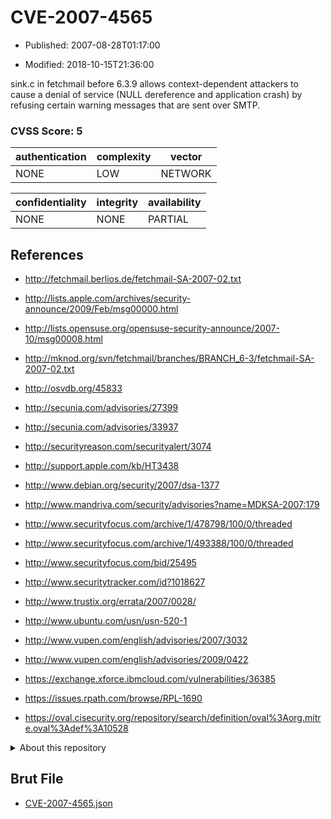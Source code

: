 # CVE-2007-4565

- Published: 2007-08-28T01:17:00

- Modified: 2018-10-15T21:36:00

sink.c in fetchmail before 6.3.9 allows context-dependent attackers to cause a denial of service (NULL dereference and application crash) by refusing certain warning messages that are sent over SMTP.

### CVSS Score: **5**

| authentication | complexity | vector |
| --- | --- | --- |
| NONE | LOW | NETWORK |

| confidentiality | integrity | availability |
| --- | --- | --- |
| NONE | NONE | PARTIAL |

## References

* http://fetchmail.berlios.de/fetchmail-SA-2007-02.txt

* http://lists.apple.com/archives/security-announce/2009/Feb/msg00000.html

* http://lists.opensuse.org/opensuse-security-announce/2007-10/msg00008.html

* http://mknod.org/svn/fetchmail/branches/BRANCH_6-3/fetchmail-SA-2007-02.txt

* http://osvdb.org/45833

* http://secunia.com/advisories/27399

* http://secunia.com/advisories/33937

* http://securityreason.com/securityalert/3074

* http://support.apple.com/kb/HT3438

* http://www.debian.org/security/2007/dsa-1377

* http://www.mandriva.com/security/advisories?name=MDKSA-2007:179

* http://www.securityfocus.com/archive/1/478798/100/0/threaded

* http://www.securityfocus.com/archive/1/493388/100/0/threaded

* http://www.securityfocus.com/bid/25495

* http://www.securitytracker.com/id?1018627

* http://www.trustix.org/errata/2007/0028/

* http://www.ubuntu.com/usn/usn-520-1

* http://www.vupen.com/english/advisories/2007/3032

* http://www.vupen.com/english/advisories/2009/0422

* https://exchange.xforce.ibmcloud.com/vulnerabilities/36385

* https://issues.rpath.com/browse/RPL-1690

* https://oval.cisecurity.org/repository/search/definition/oval%3Aorg.mitre.oval%3Adef%3A10528

<details>
<summary>About this repository</summary> 

  This repository is part of the project [Live Hack CVE](https://github.com/Live-Hack-CVE). Main website can be found [www.live-hack.org](https://www.live-hack.org) 
  
  Made by [Sn0wAlice](https://github.com/Sn0wAlice) for the people that care about security and need to have a feed of the latest CVEs. Hope you enjoy it, don't forget to star the repo and follow me on [Twitter](https://twitter.com/Sn0wAlice) and [Github](https://github.com/Sn0wAlice). And that is my [personnal website](https://www.alice-snow.me/)

  - [Home Page](https://github.com/Live-Hack-CVE)
  - [Framework](https://github.com/Live-Hack-CVE/cve-framework)
  - [CVE database](https://github.com/Live-Hack-CVE/full_database)
  - [Changelog](https://github.com/Live-Hack-CVE/Changelog)
</details>

## Brut File

* [CVE-2007-4565.json](https://raw.githubusercontent.com/Live-Hack-CVE/full_database/main/cves/2007/CVE-2007-4565.json)

